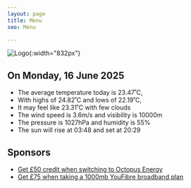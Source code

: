 ```yaml
---
layout: page
title: Menu
seo: Menu

---
```


![Logo](/images/logo.jpg){:width="832px"}

<!-- weather_marker starts -->
## On Monday, 16 June 2025

- The average temperature today is 23.47˚C,
- With highs of 24.82˚C and lows of 22.19˚C,
- It may feel like 23.31˚C with few clouds
- The wind speed is 3.6m/s and visibility is 10000m
- The pressure is 1027hPa and humidity is 55%
- The sun will rise at 03:48 and set at 20:29

<!-- weather_marker ends -->

## Sponsors

- [Get £50 credit when switching to Octopus Energy](https://bit.ly/3oD1nnS)
- [Get £75 when taking a 1000mb YouFibre broadband plan](https://aklam.io/91zWhU?)
